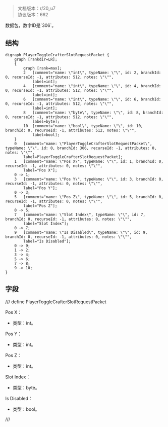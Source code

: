 # <!-- md:samp PlayerToggleCrafterSlotRequestPacket -->

> 文档版本：r/20_u7<br/>协议版本：662

<!-- md:samp PlayerToggleCrafterSlotRequestPacket -->数据包，数字ID是`306`。

## 结构

```viz
digraph PlayerToggleCrafterSlotRequestPacket {
	graph [rankdir=LR];
	{
		graph [rank=max];
		2	[comment="name: \"int\", typeName: \"\", id: 2, branchId: 0, recurseId: -1, attributes: 512, notes: \"\"",
			label=int];
		4	[comment="name: \"int\", typeName: \"\", id: 4, branchId: 0, recurseId: -1, attributes: 512, notes: \"\"",
			label=int];
		6	[comment="name: \"int\", typeName: \"\", id: 6, branchId: 0, recurseId: -1, attributes: 512, notes: \"\"",
			label=int];
		8	[comment="name: \"byte\", typeName: \"\", id: 8, branchId: 0, recurseId: -1, attributes: 512, notes: \"\"",
			label=byte];
		10	[comment="name: \"bool\", typeName: \"\", id: 10, branchId: 0, recurseId: -1, attributes: 512, notes: \"\"",
			label=bool];
	}
	0	[comment="name: \"PlayerToggleCrafterSlotRequestPacket\", typeName: \"\", id: 0, branchId: 306, recurseId: -1, attributes: 0, notes: \"\"",
		label=PlayerToggleCrafterSlotRequestPacket];
	1	[comment="name: \"Pos X\", typeName: \"\", id: 1, branchId: 0, recurseId: -1, attributes: 0, notes: \"\"",
		label="Pos X"];
	0 -> 1;
	3	[comment="name: \"Pos Y\", typeName: \"\", id: 3, branchId: 0, recurseId: -1, attributes: 0, notes: \"\"",
		label="Pos Y"];
	0 -> 3;
	5	[comment="name: \"Pos Z\", typeName: \"\", id: 5, branchId: 0, recurseId: -1, attributes: 0, notes: \"\"",
		label="Pos Z"];
	0 -> 5;
	7	[comment="name: \"Slot Index\", typeName: \"\", id: 7, branchId: 0, recurseId: -1, attributes: 0, notes: \"\"",
		label="Slot Index"];
	0 -> 7;
	9	[comment="name: \"Is Disabled\", typeName: \"\", id: 9, branchId: 0, recurseId: -1, attributes: 0, notes: \"\"",
		label="Is Disabled"];
	0 -> 9;
	1 -> 2;
	3 -> 4;
	5 -> 6;
	7 -> 8;
	9 -> 10;
}

```

## 字段

/// define
PlayerToggleCrafterSlotRequestPacket

Pos X：<!-- md:samp int -->

- 类型：int。

Pos Y：<!-- md:samp int -->

- 类型：int。

Pos Z：<!-- md:samp int -->

- 类型：int。

Slot Index：<!-- md:samp byte -->

- 类型：byte。

Is Disabled：<!-- md:samp bool -->

- 类型：bool。


///
